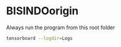 # BISINDOorigin

Always run the program from this root folder

```bash
tensorboard --logdir=Logs
```
